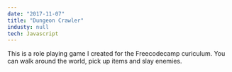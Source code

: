```yaml
---
date: "2017-11-07"
title: "Dungeon Crawler"
industy: null
tech: Javascript
---
```


This is a role playing game I created for the Freecodecamp curiculum. You can walk around the world, pick up items and slay enemies.
